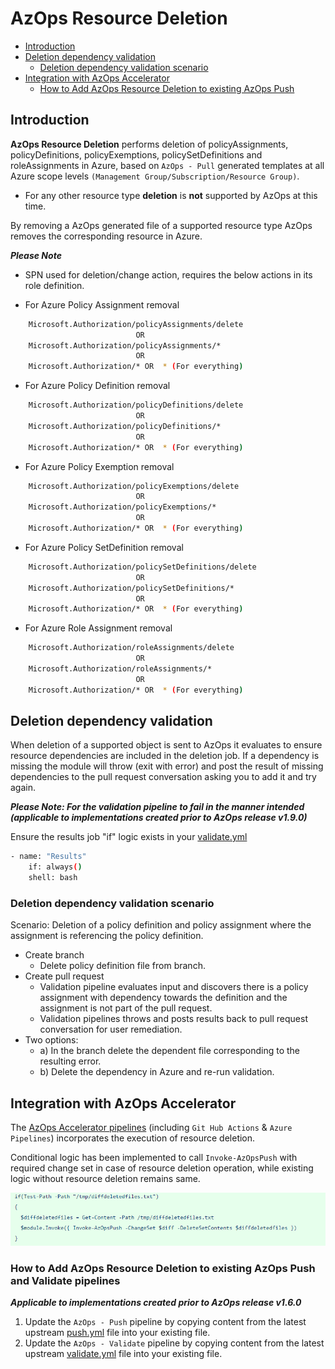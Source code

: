 # AzOps Resource Deletion

- [Introduction](#introduction)
- [Deletion dependency validation](#deletion-dependency-validation)
  - [Deletion dependency validation scenario](#deletion-dependency-validation-scenario)
- [Integration with AzOps Accelerator](#integration-with-azops-accelerator)
  - [How to Add AzOps Resource Deletion to existing AzOps Push](#how-to-add-azops-resource-deletion-to-existing-azops-push-and-validate-pipelines)

## Introduction

**AzOps Resource Deletion** performs deletion of policyAssignments, policyDefinitions, policyExemptions, policySetDefinitions and roleAssignments in Azure, based on `AzOps - Pull` generated templates at all Azure scope levels `(Management Group/Subscription/Resource Group)`.

- For any other resource type **deletion** is **not** supported by AzOps at this time.

By removing a AzOps generated file of a supported resource type AzOps removes the corresponding resource in Azure.

**_Please Note_**

- SPN used for deletion/change action, requires the below actions in its role definition.

- For Azure Policy Assignment removal

```bash
    Microsoft.Authorization/policyAssignments/delete
                            OR
    Microsoft.Authorization/policyAssignments/*
                            OR
    Microsoft.Authorization/* OR  * (For everything)
```

- For Azure Policy Definition removal

```bash
    Microsoft.Authorization/policyDefinitions/delete
                            OR
    Microsoft.Authorization/policyDefinitions/*
                            OR
    Microsoft.Authorization/* OR  * (For everything)
```

- For Azure Policy Exemption removal

```bash
    Microsoft.Authorization/policyExemptions/delete
                            OR
    Microsoft.Authorization/policyExemptions/*
                            OR
    Microsoft.Authorization/* OR  * (For everything)
```

- For Azure Policy SetDefinition removal

```bash
    Microsoft.Authorization/policySetDefinitions/delete
                            OR
    Microsoft.Authorization/policySetDefinitions/*
                            OR
    Microsoft.Authorization/* OR  * (For everything)
```

- For Azure Role Assignment removal

```bash
    Microsoft.Authorization/roleAssignments/delete
                            OR
    Microsoft.Authorization/roleAssignments/*
                            OR
    Microsoft.Authorization/* OR  * (For everything)
```
## Deletion dependency validation
When deletion of a supported object is sent to AzOps it evaluates to ensure resource dependencies are included in the deletion job. If a dependency is missing the module will throw (exit with error) and post the result of missing dependencies to the pull request conversation asking you to add it and try again.

**_Please Note: For the validation pipeline to fail in the manner intended (applicable to implementations created prior to AzOps release v1.9.0)_**

Ensure the results job "if" logic exists in your [validate.yml](https://github.com/Azure/AzOps-Accelerator/blob/main/.pipelines/validate.yml)
```bash
- name: "Results"
    if: always()
    shell: bash
```
### Deletion dependency validation scenario
Scenario: Deletion of a policy definition and policy assignment where the assignment is referencing the policy definition.

- Create branch
  - Delete policy definition file from branch.
- Create pull request
  - Validation pipeline evaluates input and discovers there is a policy assignment with dependency towards the definition and the assignment is not part of the pull request.
  - Validation pipelines throws and posts results back to pull request conversation for user remediation.
- Two options:
  - a) In the branch delete the dependent file corresponding to the resulting error.
  - b) Delete the dependency in Azure and re-run validation.

## Integration with AzOps Accelerator

The [AzOps Accelerator pipelines](https://github.com/azure/azops-accelerator) (including `Git Hub Actions` & `Azure Pipelines`) incorporates the execution of resource deletion.

Conditional logic has been implemented to call `Invoke-AzOpsPush` with required change set in case of resource deletion operation, while existing logic without resource deletion remains same.

![ResourceDeletion_Pipeline_logic](./Media/ResourceDeletion/ResourceDeletion_pipelineupdate.PNG)

### How to Add AzOps Resource Deletion to existing AzOps Push and Validate pipelines

**_Applicable to implementations created prior to AzOps release v1.6.0_**

1. Update the `AzOps - Push` pipeline by copying content from the latest upstream [push.yml](https://github.com/Azure/AzOps-Accelerator/blob/main/.pipelines/push.yml) file into your existing file.
2. Update the `AzOps - Validate` pipeline by copying content from the latest upstream [validate.yml](https://github.com/Azure/AzOps-Accelerator/blob/main/.pipelines/validate.yml) file into your existing file.
